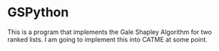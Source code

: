 # GSPython

This is a program that implements the Gale Shapley Algorithm for two ranked lists.
I am going to implement this into CATME at some point.


